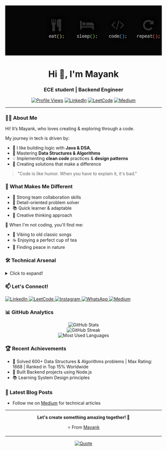 ![logo](https://github.com/mayank1327/mayank1327/blob/main/codeWord3.jpeg)

<h1 align="center">Hi 👋, I'm Mayank</h1>
<h3 align="center">ECE student | Backend Engineer </h3>

<div align="center">
  
  [![Profile Views](https://komarev.com/ghpvc/?username=mayank1327&label=Profile%20views&color=0e75b6&style=flat)](https://github.com/mayank1327)
  [![LinkedIn](https://img.shields.io/badge/LinkedIn-Connect-blue)](https://linkedin.com/in/mayank1327)
  [![LeetCode](https://img.shields.io/badge/LeetCode-Profile-orange)](https://leetcode.com/mayank1327/)
  [![Medium](https://img.shields.io/badge/Medium-Follow-black)](https://medium.com/@mayank1327)
  
</div>

---

### 👨‍💻 About Me

Hi! It’s Mayank, who loves creating & exploring through a code.

My journey in tech is driven by:
- 🔭 I like building logic with **Java & DSA**,
- 🌱 Mastering **Data Structures & Algorithms**
- 💡 Implementing **clean code** practices & **design patterns**
- 🎯 Creating solutions that make a difference

> "Code is like humor. When you have to explain it, it's bad." 

### 👀 What Makes Me Different

- 🤝 Strong team collaboration skills
- 🎯 Detail-oriented problem solver
- 📚 Quick learner & adaptable
- 💭 Creative thinking approach


🥂 When I'm not coding, you'll find me:

- 🎵 Vibing to old classic songs
- ☕ Enjoying a perfect cup of tea
- 🌿 Finding peace in nature

### 🛠 Technical Arsenal

<details>
<summary>Click to expand!</summary>

#### Programming Languages
```
- Java (Advanced)
- JavaScript (Proficient)
- C++ (Intermediate)
```

#### Web Development
```
Frontend:
- React.js
- HTML5 & CSS3
- Material-UI
- Tailwind CSS
- Bootstrap

Backend:
- Node.js
- Express.js
- RESTful APIs
```

#### Databases
```
- MongoDB
- MySQL
```

#### Tools & Technologies
```
- Git & GitHub
- Postman
- VS Code
- Eclipse
```

#### Computer Science Fundamentals
```
- Data Structures
- Algorithms
- Object-Oriented Programming
- Design Patterns
- System Design (Basic)
```
</details>

### 📫 Let's Connect!

<p align="left">
  <!-- LinkedIn -->
  <a href="https://linkedin.com/in/mayank1327" target="_blank">
    <img src="https://raw.githubusercontent.com/rahuldkjain/github-profile-readme-generator/master/src/images/icons/Social/linked-in-alt.svg" alt="LinkedIn" height="30" width="40"/>
  </a>
  
  <!-- LeetCode -->
  <a href="https://leetcode.com/mayank1327/" target="_blank">
    <img src="https://upload.wikimedia.org/wikipedia/commons/1/19/LeetCode_logo_black.png" alt="LeetCode" height="30" width="40"/>
  </a>
  
  <!-- Instagram -->
  <a href="https://instagram.com/kanaporwal_" target="_blank">
    <img src="https://upload.wikimedia.org/wikipedia/commons/a/a5/Instagram_icon.png" alt="Instagram" height="30" width="40"/>
  </a>

  <!-- WhatsApp -->
  <a href="https://wa.me/917898951327" target="_blank">
    <img src="https://upload.wikimedia.org/wikipedia/commons/6/6b/WhatsApp.svg" alt="WhatsApp" height="30" width="40"/>
  </a>
  
  <!-- Medium -->
  <a href="https://medium.com/@mayank1327" target="_blank">
    <img src="https://cdn.iconscout.com/icon/free/png-256/medium-47-433633.png" alt="Medium" height="30" width="40"/>
  </a>
</p>

### 📊 GitHub Analytics

<div align="center">
  <img src="https://github-readme-stats.vercel.app/api?username=mayank1327&show_icons=true&theme=radical" alt="GitHub Stats" />
  <br/>
  <img src="https://github-readme-streak-stats.herokuapp.com/?user=mayank1327&theme=radical" alt="GitHub Streak" />
  <br/>
  <img src="https://github-readme-stats.vercel.app/api/top-langs/?username=mayank1327&layout=compact&theme=radical" alt="Most Used Languages" />
</div>

### 🏆 Recent Achievements

- 🌟 Solved 600+ Data Structures & Algorithms problems | Max Rating: 1668 | Ranked in Top 15% Worldwide
- 🚀 Built Backend projects using Node.js
- 📚 Learning System Design principles

### 📝 Latest Blog Posts
<!-- BLOG-POST-LIST:START -->
- Follow me on [Medium](https://medium.com/@mayank1327) for technical articles
<!-- BLOG-POST-LIST:END -->

---

<div align="center">
  <b>Let's create something amazing together! 🚀</b>
  
  ⭐️ From [Mayank](https://github.com/mayank1327)
</div>

---

<div align="center">
  
  [![Quote](https://quotes-github-readme.vercel.app/api?type=horizontal&theme=radical)](https://github.com/mayank1327)
  
</div>

